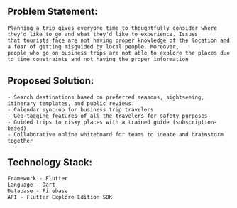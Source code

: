 ## Problem Statement:
    Planning a trip gives everyone time to thoughtfully consider where they'd like to go and what they'd like to experience. Issues 
    that tourists face are not having proper knowledge of the location and a fear of getting misguided by local people. Moreover, 
    people who go on business trips are not able to explore the places due to time constraints and not having the proper information

## Proposed Solution:
    - Search destinations based on preferred seasons, sightseeing, itinerary templates, and public reviews.
    - Calendar sync-up for business trip travelers
    - Geo-tagging features of all the travelers for safety purposes
    - Guided trips to risky places with a trained guide (subscription-based)
    - Collaborative online whiteboard for teams to ideate and brainstorm together

## Technology Stack:
    Framework - Flutter
    Language - Dart
    Database - Firebase
    API - Flutter Explore Edition SDK
